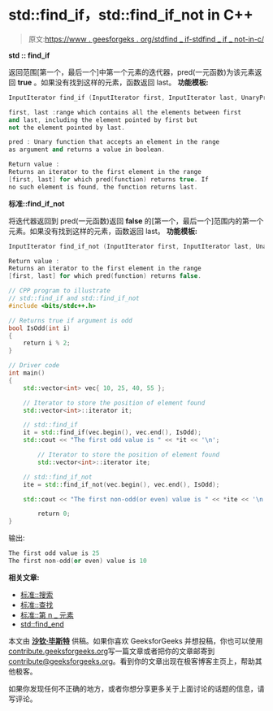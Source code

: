 # std::find_if，std::find_if_not in C++

> 原文:[https://www . geesforgeks . org/stdfind _ if-stdfind _ if _ not-in-c/](https://www.geeksforgeeks.org/stdfind_if-stdfind_if_not-in-c/)

**std :: find_if**

返回范围[第一个，最后一个]中第一个元素的迭代器，pred(一元函数)为该元素返回 **true** 。如果没有找到这样的元素，函数返回 last。
**功能模板:**

```cpp
InputIterator find_if (InputIterator first, InputIterator last, UnaryPredicate pred);

first, last :range which contains all the elements between first
and last, including the element pointed by first but
not the element pointed by last.

pred : Unary function that accepts an element in the range
as argument and returns a value in boolean.

Return value :
Returns an iterator to the first element in the range
[first, last] for which pred(function) returns true. If
no such element is found, the function returns last.

```

**标准::find_if_not**

将迭代器返回到 pred(一元函数)返回 **false** 的[第一个，最后一个]范围内的第一个元素。如果没有找到这样的元素，函数返回 last。
**功能模板:**

```cpp
InputIterator find_if_not (InputIterator first, InputIterator last, UnaryPredicate pred);

Return value :
Returns an iterator to the first element in the range
[first, last] for which pred(function) returns false.

```

```cpp
// CPP program to illustrate
// std::find_if and std::find_if_not
#include <bits/stdc++.h>

// Returns true if argument is odd
bool IsOdd(int i)
{
    return i % 2;
}

// Driver code
int main()
{
    std::vector<int> vec{ 10, 25, 40, 55 };

    // Iterator to store the position of element found
    std::vector<int>::iterator it;

    // std::find_if
    it = std::find_if(vec.begin(), vec.end(), IsOdd);
    std::cout << "The first odd value is " << *it << '\n';

        // Iterator to store the position of element found
        std::vector<int>::iterator ite;

    // std::find_if_not
    ite = std::find_if_not(vec.begin(), vec.end(), IsOdd);

    std::cout << "The first non-odd(or even) value is " << *ite << '\n';

        return 0;
}
```

输出:

```cpp
The first odd value is 25
The first non-odd(or even) value is 10

```

**相关文章:**

*   [标准::搜索](https://www.geeksforgeeks.org/stdsearch-in-c/)
*   [标准::查找](https://www.geeksforgeeks.org/stdfind-in-c/)
*   [标准::第 n _ 元素](https://www.geeksforgeeks.org/stdnth_element-in-cpp/)
*   [std::find_end](https://www.geeksforgeeks.org/stdfind_end-in-cpp/)

本文由 **[沙钦·毕斯特](https://www.linkedin.com/in/sachin-bisht-984b5013a/)** 供稿。如果你喜欢 GeeksforGeeks 并想投稿，你也可以使用[contribute.geeksforgeeks.org](http://www.contribute.geeksforgeeks.org)写一篇文章或者把你的文章邮寄到 contribute@geeksforgeeks.org。看到你的文章出现在极客博客主页上，帮助其他极客。

如果你发现任何不正确的地方，或者你想分享更多关于上面讨论的话题的信息，请写评论。